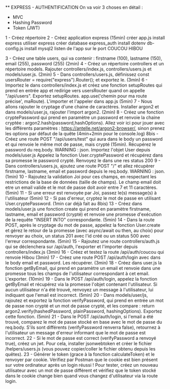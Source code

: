 \*\* EXPRESS - AUTHENTIFICATION
On va voir 3 choses en détail :

- MVC
- Hashing Password
- Token (JWT)

1 - Créez répertoire
2 - Créez application express (15min)
créer app.js
install express
utiliser express
créer database express_auth
install dotenv
db-config.js
install mysql2
listen de l'app sur le port
COUCOU HIBOU

3 - Créez une table users, qui va contenir : firstname (100), lastname (150), email (255), password (255) (2min)
4 - Créez un répertoire controllers et un répertoire models. Rajouter controllers/index.js, controllers/users.js et models/user.js. (2min)
5 - Dans controllers/users.js, définissez const usersRouter = require("express").Router(); et exportez le. (3min)
6 - Importez le dans controllers/index.js et créez une fonction setupRoutes qui prend en entrée app et redirige vers usersRouter quand on appelle "/api/users". Exportez setupRoutes. app.use('chemin pour ma route précise', maRoute). L'importer et l'appeler dans app.js (5min)
7 - Nous allons rajouter le cryptage d'une chaine de caractères. Installer argon2 et dans models/user.js, rajouter l'import argon2. (2min)
8 - Créez une fonction cryptePassword qui prend en paramètre un password et renvoie la chaine cryptée : argon2.hash(password,hashOptions). Allez voir ici pour jouer avec les différents paramètres : https://antelle.net/argon2-browser/, sinon prenez les options par défaut de la quête (4min+2min pour le console.log)
8bis - Créez une route POST "/api/users/test" qui aura dans le body un password et qui renvoie le même mot de passe, mais crypté (15min).
Récupérez le password du req.body. WARNING : json.
Importez l'objet User depuis models/user.js
Appelez la fonction User.cryptePassword et récupérez dans sa promesse le password crypté.
Renvoyez le dans une res status 200
9 - Dans controllers/users.js, ajoutez une route POST "/" et allez récupèrer firstname, lastname, email et password depuis le req.body. WARNING : json. (1min)
10 - Rajoutez la validation Joi pour ces champs, en respectant les restrictions de la base de données (taille de champs). Le champ email doit etre un email valide et le mot de passe doit avoir entre 7 et 11 caractères. (5min)
11 - Si une erreur est renvoyée par Joi, passez le(s) message(s) à l'utilisateur (5min)
12 - Si pas d'erreur, cryptez le mot de passe en utilisant User.cryptePassword. (1min car déjà fait au 8bis)
13 - Créez dans models/user.js une fonction create qui prend en paramètre firstname, lastname, email et password (crypté) et renvoie une promesse d'exécution de la requête "INSERT INTO" correspondante. (5min)
14 - Dans la route POST, après le cryptage du mot de passe, appelez la fonction User.create et gèrez le retour de la promesse (avec async/await ou then, au choix) pour renvoyer au choix, un status 201 avec l'id créé ou un status 500 avec l'erreur correspondante. (5min)
15 - Rajoutez une route controllers/auth.js qui se déclenchera sur /api/auth, l'exporter et l'importer depuis controllers/index.js (3min)
16 - Créez et testez la route /api/auth/coucou qui renvoie Hibou (3min)
17 - Créez une route POST /api/auth/login avec dans le body email et password. Les récupérer. (3min)
18 - Créez dans user.js la fonction getByEmail, qui prend en paramètre un email et renvoie dans une promesse tous les champs de l'utilisateur correspondant à cet email. L'exporter. (10min)
19 - Dans le POST /api/auth/login, appelez la fonction getByEmail et récupérez via la promesse l'objet contenant l'utilisateur. Si aucun utilisateur n'a été trouvé, renvoyez un message à l'utilisateur, lui indiquant que l'email est incorrect. (5min)
20 - Dans models/user/js, rajoutez et exportez la fonction verifyPassword, qui prend en entrée un mot de passe non crypté et un mot de passe crypté, et les compare : return argon2.verify(hashedPassword, plainPassword, hashingOptions). Exportez cette fonction. (5min)
21 - Dans le POST /api/auth/login, si l'email a été trouvé, comparez le mot de passe stocké en base avec le mot de passe du req.body. S'ils sont différents (verifyPassword renverra false), retournez à l'utilisateur un message d'erreur informant que le mot de passe est incorrect.
22 - Si le mot de passe est correct (verifyPassword a renvoyé true), créez un jwt. Pour cela, installer jsonwebtoken et créer le fichier /helpers/users.js (vous pouvez copier/coller le fichier obtenu depuis les quêtes).
23 - Générer le token (grace à la fonction calculateToken) et le renvoyer par cookie. Vérifiez par Postman que le cookie est bien présent sur votre ordinateur après un login réussi ! Pour tester, créez un nouveau utilisateur avec un mot de passe différent et vérifiez que le token stocké dans le cookie change bien quand vous changez d'utilisateur via la route login.
